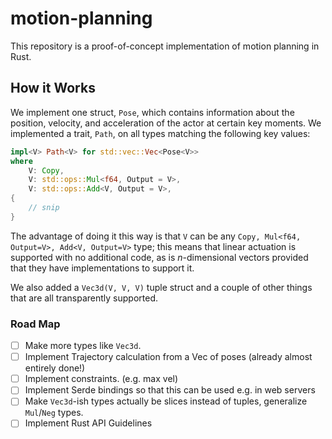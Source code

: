 # motion-planning

This repository is a proof-of-concept implementation of motion planning in Rust.

## How it Works

We implement one struct, `Pose`, which contains information about the position,
velocity, and acceleration of the actor at certain key moments.  We implemented
a trait, `Path`, on all types matching the following key values:

```rust
impl<V> Path<V> for std::vec::Vec<Pose<V>>
where
    V: Copy,
    V: std::ops::Mul<f64, Output = V>,
    V: std::ops::Add<V, Output = V>,
{
    // snip
}
```

The advantage of doing it this way is that `V` can be any
`Copy, Mul<f64, Output=V>, Add<V, Output=V>` type; this means that linear
actuation is supported with no additional code, as is _n_-dimensional vectors
provided that they have implementations to support it.

We also added a `Vec3d(V, V, V)` tuple struct and a couple of other things that
are all transparently supported.

### Road Map

- [ ] Make more types like `Vec3d`.
- [ ] Implement Trajectory calculation from a Vec of poses (already almost
  entirely done!)
- [ ] Implement constraints. (e.g. max vel)
- [ ] Implement Serde bindings so that this can be used e.g. in web servers
- [ ] Make `Vec3d`-ish types actually be slices instead of tuples, generalize
  `Mul`/`Neg` types.
- [ ] Implement Rust API Guidelines
